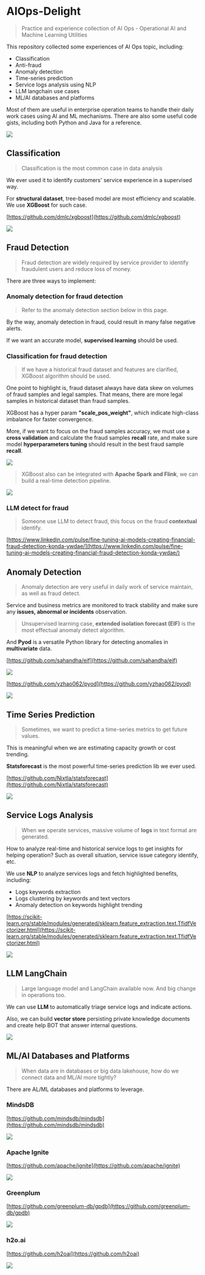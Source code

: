 # AIOps-Delight
> Practice and experience collection of AI Ops - Operational AI and Machine Learning Utilities

This repository collected some experiences of AI Ops topic, including:
- Classification
- Anti-fraud
- Anomaly detection
- Time-series prediction
- Service logs analysis using NLP
- LLM langchain use cases 
- ML/AI databases and platforms

Most of them are useful in enterprise operation teams to handle their daily work cases using AI and ML mechanisms.
There are also some useful code gists, including both Python and Java for a reference.

![](diagram-ai-ops.png)

## Classification
> Classification is the most common case in data analysis

We ever used it to identify customers' service experience in a supervised way.

For **structural dataset**, tree-based model are most efficiency and scalable. We use **XGBoost** for such case.

[https://github.com/dmlc/xgboost](https://github.com/dmlc/xgboost)

![](xgboost/classification-quality-predict.png)

## Fraud Detection
> Fraud detection are widely required by service provider to identify fraudulent users and reduce loss of money.

There are three ways to implement:

### Anomaly detection for fraud detection
> Refer to the anomaly detection section below in this page.

By the way, anomaly detection in fraud, could result in many false negative alerts.

If we want an accurate model, **supervised learning** should be used.

### Classification for fraud detection
> If we have a historical fraud dataset and features are clarified, XGBoost algorithm should be used.

One point to highlight is, fraud dataset always have data skew on volumes of fraud samples and legal samples.
That means, there are more legal samples in historical dataset than fraud samples. 

XGBoost has a hyper param **"scale_pos_weight"**, which indicate high-class imbalance for faster convergence.

More, if we want to focus on the fraud samples accuracy, we must use a **cross validation** and calculate the fraud samples **recall** rate, 
and make sure model **hyperparameters tuning** should result in the best fraud sample **recall**.

![](fraud-detection/fraud-detection-classification.png)

> XGBoost also can be integrated with **Apache Spark and Flink**, we can build a real-time detection pipeline.

![](fraud-detection/fraud-detection-data-pipeline.png)

### LLM detect for fraud
> Someone use LLM to detect fraud, this focus on the fraud **contextual** identify.

[https://www.linkedin.com/pulse/fine-tuning-ai-models-creating-financial-fraud-detection-konda-ywdae/](https://www.linkedin.com/pulse/fine-tuning-ai-models-creating-financial-fraud-detection-konda-ywdae/)

## Anomaly Detection
> Anomaly detection are very useful in daily work of service maintain, as well as fraud detect.

Service and business metrics are monitored to track stability and make sure any **issues, abnormal or incidents** observation.

> Unsupervised learning case, **extended isolation forecast (EIF)** is the most effectual anomaly detect algorithm.

And **Pyod** is a versatile Python library for detecting anomalies in **multivariate** data.

[https://github.com/sahandha/eif](https://github.com/sahandha/eif)

![](anomaly-detection/extended-isolation-forest.png)

[https://github.com/yzhao062/pyod](https://github.com/yzhao062/pyod)

![](anomaly-detection/pyod.png)

## Time Series Prediction
> Sometimes, we want to predict a time-series metrics to get future values.

This is meaningful when we are estimating capacity growth or cost trending.

**Statsforecast** is the most powerful time-series prediction lib we ever used.

[https://github.com/Nixtla/statsforecast](https://github.com/Nixtla/statsforecast)

![](time-series-prediction/stats-forecast.jpeg)

## Service Logs Analysis
> When we operate services, massive volume of **logs** in text format are generated. 

How to analyze real-time and historical service logs to get insights for helping operation?
Such as overall situation, service issue category identify, etc.

We use **NLP** to analyze services logs and fetch highlighted benefits, including:

- Logs keywords extraction
- Logs clustering by keywords and text vectors
- Anomaly detection on keywords highlight trending

[https://scikit-learn.org/stable/modules/generated/sklearn.feature_extraction.text.TfidfVectorizer.html](https://scikit-learn.org/stable/modules/generated/sklearn.feature_extraction.text.TfidfVectorizer.html)

![](logs-analysis-nlp/logs-analysis-nlp.png)

## LLM LangChain
> Large language model and LangChain available now. And big change in operations too.

We can use **LLM** to automatically triage service logs and indicate actions.

Also, we can build **vector store** persisting private knowledge documents and create help BOT that answer internal questions.

![](llm-langchain/llm-vector-store.png)

## ML/AI Databases and Platforms
> When data are in databases or big data lakehouse, how do we connect data and ML/AI more tightly?

There are AL/ML databases and platforms to leverage.

### MindsDB

[https://github.com/mindsdb/mindsdb](https://github.com/mindsdb/mindsdb)

![](ai-ml-db/mindsdb.png)

### Apache Ignite

[https://github.com/apache/ignite](https://github.com/apache/ignite)

![](ai-ml-db/apache-ignite.png)

### Greenplum

[https://github.com/greenplum-db/gpdb](https://github.com/greenplum-db/gpdb)

![](ai-ml-db/greenplum-ml.png)

### h2o.ai

[https://github.com/h2oai](https://github.com/h2oai)

![](ai-ml-platform/h2o-ai.png)
